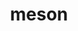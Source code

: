 ---
title: "meson"
layout: cache
categories: [package, v0.18.1]
meta: {"versions": ["0.62.1"], "compilers": ["gcc@=7.3.1", "gcc@=7.5.0"], "oss": ["amzn2", "ubuntu18.04"], "platforms": ["linux"], "targets": ["aarch64", "graviton2", "x86_64", "x86_64_v3", "x86_64_v4"], "stacks": ["aws-ahug", "aws-ahug-aarch64", "aws-isc", "aws-isc-aarch64", "data-vis-sdk", "e4s", "radiuss", "root", "tutorial"], "num_specs": 7, "num_specs_by_stack": {"root": 7, "data-vis-sdk": 1, "aws-ahug-aarch64": 2, "aws-isc-aarch64": 2, "aws-ahug": 2, "aws-isc": 2, "tutorial": 1, "radiuss": 1, "e4s": 1}}
spec_details: [{"hash": "4ctgt46qlhpnfmkcbxuoyug2zmidrbyu", "compiler": "gcc@=7.5.0", "versions": ["0.62.1"], "os": "ubuntu18.04", "platform": "linux", "target": "x86_64", "variants": ["patches=aa6c50d"], "stacks": ["root", "data-vis-sdk"], "size": "-", "tarball": "https://binaries.spack.io/v0.18.1/build_cache/linux-ubuntu18.04-x86_64/gcc-7.5.0/meson-0.62.1/linux-ubuntu18.04-x86_64-gcc-7.5.0-meson-0.62.1-4ctgt46qlhpnfmkcbxuoyug2zmidrbyu.spack"}, {"hash": "rxvo7wku7ediib6yig6mpmxr37b2dwjj", "compiler": "gcc@=7.3.1", "versions": ["0.62.1"], "os": "amzn2", "platform": "linux", "target": "graviton2", "variants": ["patches=aa6c50d"], "stacks": ["aws-ahug-aarch64", "root", "aws-isc-aarch64"], "size": "-", "tarball": "https://binaries.spack.io/v0.18.1/build_cache/linux-amzn2-graviton2/gcc-7.3.1/meson-0.62.1/linux-amzn2-graviton2-gcc-7.3.1-meson-0.62.1-rxvo7wku7ediib6yig6mpmxr37b2dwjj.spack"}, {"hash": "hvzghrbl476dhlteevq2zz4e25xdrwgf", "compiler": "gcc@=7.3.1", "versions": ["0.62.1"], "os": "amzn2", "platform": "linux", "target": "x86_64_v4", "variants": ["patches=aa6c50d"], "stacks": ["aws-ahug", "aws-isc", "root"], "size": "-", "tarball": "https://binaries.spack.io/v0.18.1/build_cache/linux-amzn2-x86_64_v4/gcc-7.3.1/meson-0.62.1/linux-amzn2-x86_64_v4-gcc-7.3.1-meson-0.62.1-hvzghrbl476dhlteevq2zz4e25xdrwgf.spack"}, {"hash": "7tn7o7ajjilxoh4cccmczqqwghpmxbyd", "compiler": "gcc@=7.5.0", "versions": ["0.62.1"], "os": "ubuntu18.04", "platform": "linux", "target": "x86_64", "variants": ["patches=aa6c50d"], "stacks": ["root", "tutorial", "radiuss"], "size": "-", "tarball": "https://binaries.spack.io/v0.18.1/build_cache/linux-ubuntu18.04-x86_64/gcc-7.5.0/meson-0.62.1/linux-ubuntu18.04-x86_64-gcc-7.5.0-meson-0.62.1-7tn7o7ajjilxoh4cccmczqqwghpmxbyd.spack"}, {"hash": "ztryt4sffdhc3bp66kiyfzk3utaelud2", "compiler": "gcc@=7.3.1", "versions": ["0.62.1"], "os": "amzn2", "platform": "linux", "target": "aarch64", "variants": ["patches=aa6c50d"], "stacks": ["aws-ahug-aarch64", "root", "aws-isc-aarch64"], "size": "-", "tarball": "https://binaries.spack.io/v0.18.1/build_cache/linux-amzn2-aarch64/gcc-7.3.1/meson-0.62.1/linux-amzn2-aarch64-gcc-7.3.1-meson-0.62.1-ztryt4sffdhc3bp66kiyfzk3utaelud2.spack"}, {"hash": "bdamqz72euorpqliozuvdeikvib75a2p", "compiler": "gcc@=7.3.1", "versions": ["0.62.1"], "os": "amzn2", "platform": "linux", "target": "x86_64_v3", "variants": ["patches=aa6c50d"], "stacks": ["aws-ahug", "aws-isc", "root"], "size": "-", "tarball": "https://binaries.spack.io/v0.18.1/build_cache/linux-amzn2-x86_64_v3/gcc-7.3.1/meson-0.62.1/linux-amzn2-x86_64_v3-gcc-7.3.1-meson-0.62.1-bdamqz72euorpqliozuvdeikvib75a2p.spack"}, {"hash": "644g2e3wh2qcrcg7hrl5c5weyf2prjxc", "compiler": "gcc@=7.5.0", "versions": ["0.62.1"], "os": "ubuntu18.04", "platform": "linux", "target": "x86_64", "variants": ["patches=aa6c50d"], "stacks": ["root", "e4s"], "size": "-", "tarball": "https://binaries.spack.io/v0.18.1/build_cache/linux-ubuntu18.04-x86_64/gcc-7.5.0/meson-0.62.1/linux-ubuntu18.04-x86_64-gcc-7.5.0-meson-0.62.1-644g2e3wh2qcrcg7hrl5c5weyf2prjxc.spack"}]
---